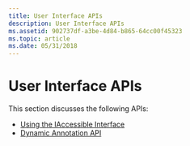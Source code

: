 ```yaml
---
title: User Interface APIs
description: User Interface APIs
ms.assetid: 902737df-a3be-4d84-b865-64cc00f45323
ms.topic: article
ms.date: 05/31/2018
---
```


# User Interface APIs

This section discusses the following APIs:

-   [Using the IAccessible Interface](using-iaccessible.md)
-   [Dynamic Annotation API](dynamic-annotation-api.md)

 

 




